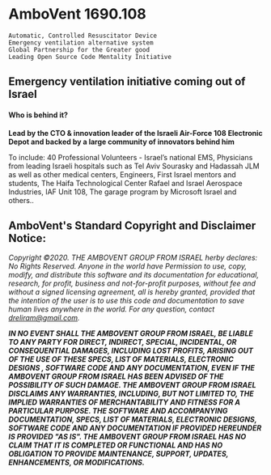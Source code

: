# AmboVent  1690.108

    Automatic, Controlled Resuscitator Device
    Emergency ventilation alternative system
    Global Partnership for the Greater good
    Leading Open Source Code Mentality Initiative


## Emergency ventilation initiative coming out of Israel

#### Who is behind it?  
**Lead by the CTO & innovation leader of the Israeli Air-Force 108 Electronic Depot and backed by a large community of innovators behind him**

To include:
40 Professional Volunteers - Israel’s national EMS, Physicians from leading Israeli hospitals such as Tel Aviv Sourasky and Hadassah JLM as well as other medical centers, Engineers, First Israel mentors and students,  The Haifa Technological Center  Rafael and Israel Aerospace Industries, IAF Unit 108, The garage program by Microsoft Israel  and others..

## AmboVent's Standard Copyright and Disclaimer Notice:

*Copyright ©2020. THE AMBOVENT GROUP FROM ISRAEL herby declares:  No Rights Reserved. Anyone in the world have Permission to use, copy, modify, and distribute this software and its documentation for educational, research, for profit, business and not-for-profit purposes, without fee and without a signed licensing agreement, all is hereby granted, provided that the intention of the user is to use this code and documentation to save human lives  anywhere in the world. For any question, contact dreliram@gmail.com.*

***IN NO EVENT SHALL THE AMBOVENT GROUP FROM ISRAEL, BE LIABLE TO ANY PARTY FOR DIRECT, INDIRECT, SPECIAL, INCIDENTAL, OR CONSEQUENTIAL DAMAGES, INCLUDING LOST PROFITS, ARISING OUT OF THE USE OF THESE SPECS, LIST OF MATERIALS, ELECTRONIC DESIGNS , SOFTWARE CODE AND ANY DOCUMENTATION, EVEN IF THE AMBOVENT GROUP FROM ISRAEL HAS BEEN ADVISED OF THE POSSIBILITY OF SUCH DAMAGE.
THE AMBOVENT GROUP FROM ISRAEL DISCLAIMS ANY WARRANTIES, INCLUDING, BUT NOT LIMITED TO, THE IMPLIED WARRANTIES OF MERCHANTABILITY AND FITNESS FOR A PARTICULAR PURPOSE. THE SOFTWARE AND ACCOMPANYING DOCUMENTATION, SPECS, LIST OF MATERIALS, ELECTRONIC DESIGNS, SOFTWARE CODE AND ANY DOCUMENTATION IF PROVIDED HEREUNDER IS PROVIDED "AS IS". THE AMBOVENT GROUP FROM ISRAEL HAS NO CLAIM THAT IT IS COMPLETED OR FUNCTIONAL AND HAS NO OBLIGATION TO PROVIDE MAINTENANCE, SUPPORT, UPDATES, ENHANCEMENTS, OR MODIFICATIONS.***
